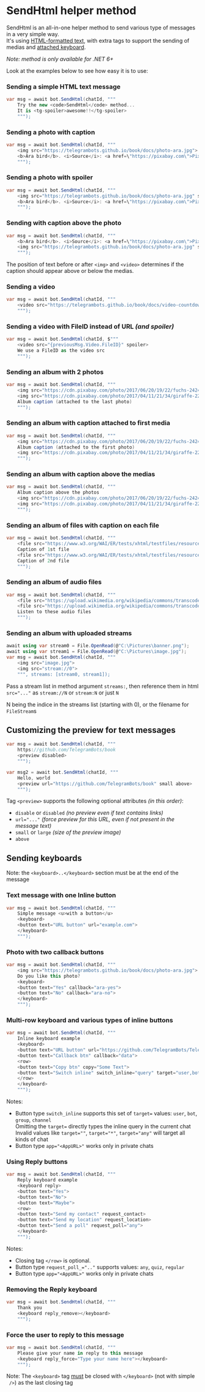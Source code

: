 ﻿# SendHtml helper method

SendHtml is an all-in-one helper method to send various type of messages in a very simple way.  
It's using [HTML-formatted text](https://core.telegram.org/bots/api#html-style), with extra tags to support the sending of medias and [attached keyboard](#sending-keyboards).

_Note: method is only available for .NET 6+_

Look at the examples below to see how easy it is to use:

### Sending a simple HTML text message
```csharp
var msg = await bot.SendHtml(chatId, """
    Try the new <code>SendHtml</code> method...
    It is <tg-spoiler>awesome!!</tg-spoiler>
    """);
```

### Sending a photo with caption
```csharp
var msg = await bot.SendHtml(chatId, """
    <img src="https://telegrambots.github.io/book/docs/photo-ara.jpg">
    <b>Ara bird</b>. <i>Source</i>: <a href=\"https://pixabay.com\">Pixabay</a>
    """);
```

### Sending a photo with spoiler
```csharp
var msg = await bot.SendHtml(chatId, """
    <img src="https://telegrambots.github.io/book/docs/photo-ara.jpg" spoiler>
    <b>Ara bird</b>. <i>Source</i>: <a href=\"https://pixabay.com\">Pixabay</a>
    """);
```

### Sending with caption above the photo
```csharp
var msg = await bot.SendHtml(chatId, """
    <b>Ara bird</b>. <i>Source</i>: <a href=\"https://pixabay.com\">Pixabay</a>
    <img src="https://telegrambots.github.io/book/docs/photo-ara.jpg" spoiler>
    """);
```

The position of text before or after `<img>` and `<video>` determines if the caption should appear above or below the medias.

### Sending a video
```csharp
var msg = await bot.SendHtml(chatId, """
    <video src="https://telegrambots.github.io/book/docs/video-countdown.mp4">
    """);
```

### Sending a video with FileID instead of URL _(and spoiler)_
```csharp
var msg = await bot.SendHtml(chatId, $"""
    <video src="{previousMsg.Video.FileID}" spoiler>
    We use a FileID as the video src
    """);
```

### Sending an album with 2 photos
```csharp
var msg = await bot.SendHtml(chatId, """
    <img src="https://cdn.pixabay.com/photo/2017/06/20/19/22/fuchs-2424369_640.jpg">
    <img src="https://cdn.pixabay.com/photo/2017/04/11/21/34/giraffe-2222908_640.jpg">
    Album caption (attached to the last photo)
    """);
```

### Sending an album with caption attached to first media
```csharp
var msg = await bot.SendHtml(chatId, """
    <img src="https://cdn.pixabay.com/photo/2017/06/20/19/22/fuchs-2424369_640.jpg">
    Album caption (attached to the first photo)
    <img src="https://cdn.pixabay.com/photo/2017/04/11/21/34/giraffe-2222908_640.jpg">
    """);
```

### Sending an album with caption above the medias
```csharp
var msg = await bot.SendHtml(chatId, """
    Album caption above the photos
    <img src="https://cdn.pixabay.com/photo/2017/06/20/19/22/fuchs-2424369_640.jpg">
    <img src="https://cdn.pixabay.com/photo/2017/04/11/21/34/giraffe-2222908_640.jpg">
    """);
```

### Sending an album of files with caption on each file
```csharp
var msg = await bot.SendHtml(chatId, """
    <file src="https://www.w3.org/WAI/ER/tests/xhtml/testfiles/resources/pdf/dummy.pdf">
    Caption of 1st file
    <file src="https://www.w3.org/WAI/ER/tests/xhtml/testfiles/resources/pdf/dummy.pdf">
    Caption of 2nd file
    """);
```

### Sending an album of audio files
```csharp
var msg = await bot.SendHtml(chatId, """
    <file src="https://upload.wikimedia.org/wikipedia/commons/transcoded/b/bb/Test_ogg_mp3_48kbps.wav/Test_ogg_mp3_48kbps.wav.mp3">
    <file src="https://upload.wikimedia.org/wikipedia/commons/transcoded/b/bb/Test_ogg_mp3_48kbps.wav/Test_ogg_mp3_48kbps.wav.mp3">
    Listen to these audio files
    """);
```

### Sending an album with uploaded streams
```csharp
await using var stream0 = File.OpenRead(@"C:\Pictures\banner.png");
await using var stream1 = File.OpenRead(@"C:\Pictures\image.jpg");
var msg = await bot.SendHtml(chatId, """
    <img src="image.jpg">
    <img src="stream://0">
    """, streams: [stream0, stream1]);
```

Pass a stream list in method argument `streams:`, then reference them in html `src="..."` as `stream://N` or `stream:N` or just `N`

N being the indice in the streams list (starting with 0), or the filename for `FileStream`s

## Customizing the preview for text messages
```csharp
var msg = await bot.SendHtml(chatId, """
    https://github.com/TelegramBots/book
    <preview disabled>
    """);

var msg2 = await bot.SendHtml(chatId, """
    Hello, world
    <preview url="https://github.com/TelegramBots/book" small above>
    """);
```
Tag `<preview>` supports the following optional attributes _(in this order)_:
- `disable` or `disabled` _(no preview even if text contains links)_
- `url="..."` _(force preview for this URL, even if not present in the message text)_
- `small` or `large` _(size of the preview image)_
- `above`

## Sending keyboards

Note: the `<keyboard>..</keyboard>` section must be at the end of the message

### Text message with one Inline button
```csharp
var msg = await bot.SendHtml(chatId, """
    Simple message <u>with a button</u>
    <keyboard>
    <button text="URL button" url="example.com">
    </keyboard>
    """);
```

### Photo with two callback buttons
```csharp
var msg = await bot.SendHtml(chatId, """
    <img src="https://telegrambots.github.io/book/docs/photo-ara.jpg">
    Do you like this photo?
    <keyboard>
    <button text="Yes" callback="ara-yes">
    <button text="No" callback="ara-no">
    </keyboard>
    """);
```

### Multi-row keyboard and various types of inline buttons
```csharp
var msg = await bot.SendHtml(chatId, """
    Inline keyboard example
    <keyboard>
    <button text="URL button" url="https://github.com/TelegramBots/Telegram.Bot">
    <button text="Callback btn" callback="data">
    <row>
    <button text="Copy btn" copy="Some Text">
    <button text="Switch inline" switch_inline="query" target="user,bot">
    </row>
    </keyboard>
    """);
```
Notes:
- Button type `switch_inline` supports this set of `target=` values: `user`, `bot`, `group`, `channel`  
  Omitting the `target=` directly types the inline query in the current chat  
  Invalid values like `target=""`, `target="*"`, `target="any"` will target all kinds of chat
- Button type `app="<AppURL>"` works only in private chats

### Using Reply buttons
```csharp
var msg = await bot.SendHtml(chatId, """
    Reply keyboard example
    <keyboard reply>
    <button text="Yes">
    <button text="No">
    <button text="Maybe">
    <row>
    <button text="Send my contact" request_contact>
    <button text="Send my location" request_location>
    <button text="Send a poll" request_poll="any">
    </keyboard>
    """);
```

Notes:
- Closing tag `</row>` is optional.
- Button type `request_poll_=".."` supports values: `any`, `quiz`, `regular`
- Button type `app="<AppURL>"` works only in private chats

### Removing the Reply keyboard
```csharp
var msg = await bot.SendHtml(chatId, """
    Thank you
    <keyboard reply_remove></keyboard>
    """);
```

### Force the user to reply to this message
```csharp
var msg = await bot.SendHtml(chatId, """
    Please give your name in reply to this message
    <keyboard reply_force="Type your name here"></keyboard>
    """);
```
Note: The `<keyboard>` tag <u>must</u> be closed with `</keyboard>` (not with simple ` />`) as the last closing tag
